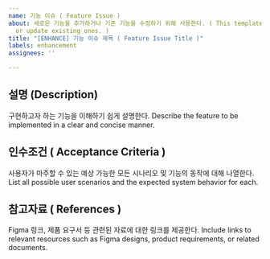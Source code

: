 ```yaml
---
name: 기능 이슈 ( Feature Issue )
about: 새로운 기능을 추가하거나 기존 기능을 수정하기 위해 사용한다. ( This template is used to add new features
  or update existing ones. )
title: "[ENHANCE] 기능 이슈 제목 ( Feature Issue Title )"
labels: enhancement
assignees: ''

---
```


## 설명 (Description)

구현하고자 하는 기능을 이해하기 쉽게 설명한다.
Describe the feature to be implemented in a clear and concise manner.

## 인수조건 ( Acceptance Criteria )

사용자가 마주할 수 있는 예상 가능한 모든 시나리오 및 기능의 동작에 대해 나열한다.
List all possible user scenarios and the expected system behavior for each.

## 참고자료 ( References )

Figma 링크, 제품 요구서 등 관련된 자료에 대한 링크를 제공한다.
Include links to relevant resources such as Figma designs, product requirements, or related documents.
